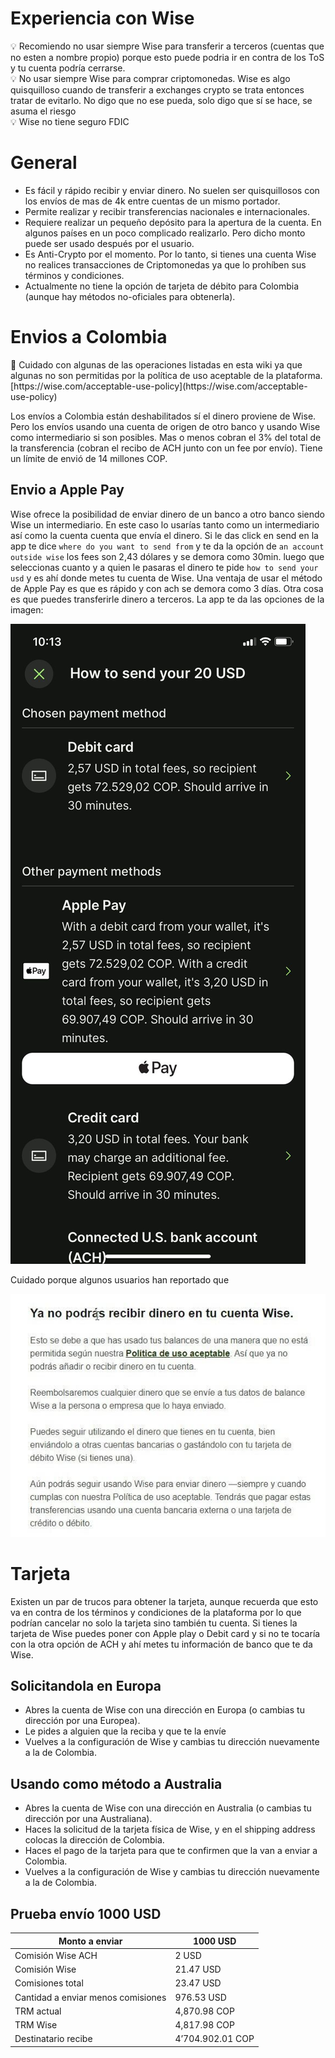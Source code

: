 # Experiencia con Wise

<aside>
💡 Recomiendo no usar siempre Wise para transferir a terceros (cuentas que no esten a nombre propio) porque esto puede podria ir en contra de los ToS y tu cuenta podría cerrarse.

</aside>

<aside>
💡 No usar siempre Wise para comprar criptomonedas. Wise es algo quisquilloso cuando de transferir a exchanges crypto se trata entonces tratar de evitarlo. No digo que no ese pueda, solo digo que sí se hace, se asuma el riesgo

</aside>

<aside>
💡 Wise no tiene seguro FDIC

</aside>

# General

- Es fácil y rápido recibir y enviar dinero. No suelen ser quisquillosos con los envíos de mas de 4k entre cuentas de un mismo portador.
- Permite realizar y recibir transferencias nacionales e internacionales.
- Requiere realizar un pequeño depósito para la apertura de la cuenta. En algunos países en un poco complicado realizarlo. Pero dicho monto puede ser usado después por el usuario.
- Es Anti-Crypto por el momento. Por lo tanto, si tienes una cuenta Wise no realices transacciones de Criptomonedas ya que lo prohíben sus términos y condiciones.
- Actualmente no tiene la opción de tarjeta de débito para Colombia (aunque hay métodos no-oficiales para obtenerla).

# Envios a Colombia

<aside>
🚨 Cuidado con algunas de las operaciones listadas en esta wiki ya que algunas no son permitidas por la política de uso aceptable de la plataforma. [https://wise.com/acceptable-use-policy](https://wise.com/acceptable-use-policy)

</aside>

Los envíos a Colombia están deshabilitados sí el dinero proviene de Wise. Pero los envíos usando una cuenta de origen de otro banco y usando Wise como intermediario si son posibles. Mas o menos cobran el 3% del total de la transferencia (cobran el recibo de ACH junto con un fee por envío). Tiene un límite de envió de 14 millones COP.

## Envio a Apple Pay

Wise ofrece la posibilidad de enviar dinero de un banco a otro banco siendo Wise un intermediario. En este caso lo usarías tanto como un intermediario así como la cuenta cuenta que envía el dinero. Si le das click en send en la app te dice `where do you want to send from` y te da la opción de `an account outside wise` los fees son 2,43 dólares y se demora como 30min. luego que seleccionas cuanto y a quien le pasaras el dinero te pide `how to send your usd` y es ahí donde metes tu cuenta de Wise. Una ventaja de usar el método de Apple Pay es que es rápido y con ach se demora como 3 días. Otra cosa es que puedes transferirle dinero a terceros. La app te da las opciones de la imagen:

![Untitled](Experiencia%20con%20Wise%207a4a30f98ac14c428764afdb0979d094/Untitled.png)

Cuidado porque algunos usuarios han reportado que

![Untitled](Experiencia%20con%20Wise%207a4a30f98ac14c428764afdb0979d094/Untitled%201.png)

# Tarjeta

Existen un par de trucos para obtener la tarjeta, aunque recuerda que esto va en contra de los términos y condiciones de la plataforma por lo que podrían cancelar no solo la tarjeta sino también tu cuenta. Si tienes la tarjeta de Wise puedes poner con Apple play o Debit card y si no te tocaría con la otra opción de ACH y ahí metes tu información de banco que te da Wise.

## Solicitandola en Europa

- Abres la cuenta de Wise con una dirección en Europa (o cambias tu dirección por una Europea).
- Le pides a alguien que la reciba y que te la envíe
- Vuelves a la configuración de Wise y cambias tu dirección nuevamente a la de Colombia.

## Usando como método a Australia

- Abres la cuenta de Wise con una dirección en Australia (o cambias tu dirección por una Australiana).
- Haces la solicitud de la tarjeta física de Wise, y en el shipping address colocas la dirección de Colombia.
- Haces el pago de la tarjeta para que te confirmen que la van a enviar a Colombia.
- Vuelves a la configuración de Wise y cambias tu dirección nuevamente a la de Colombia.

## Prueba envío 1000 USD

| Monto a enviar | 1000 USD |
| --- | --- |
| Comisión Wise ACH | 2 USD |
| Comisión Wise | 21.47 USD |
| Comisiones total | 23.47 USD |
| Cantidad a enviar menos comisiones | 976.53 USD |
| TRM actual | 4,870.98 COP |
| TRM Wise | 4,817.98 COP |
| Destinatario recibe | 4’704.902.01 COP |